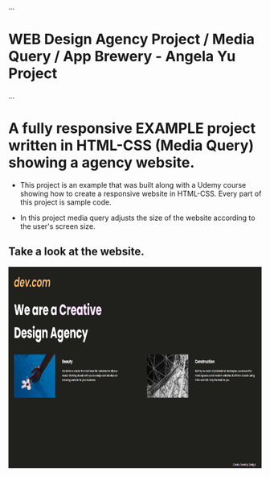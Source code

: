...

# WEB Design Agency Project / Media Query / App Brewery - Angela Yu Project

...

# A fully responsive EXAMPLE project written in HTML-CSS (Media Query) showing a agency website.

* This project is an example that was built along with a Udemy course showing how to create a responsive website in HTML-CSS. Every part of this project is sample code.

* In this project media query adjusts the size of the website according to the user's screen size.

## Take a look at the website.

<img src="web-img.png" alt="Agency website" height="400px" width="800px">
